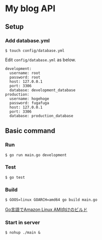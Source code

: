 # My blog API

## Setup

### Add database.yml

```
$ touch config/database.yml
```
Edit `config/database.yml` as below.

```
development:
  username: root
  password: root
  host: 127.0.0.1
  port: 3306
  database: development_database
production:
  username: hogehoge
  password: fugafuga
  host: 127.0.0.1
  port: 3306
  database: production_database
```

## Basic command

### Run

```
$ go run main.go development
```

### Test

```
$ go test
```

### Build

```
$ GOOS=linux GOARCH=amd64 go build main.go
```
[Go言語でAmazon Linux AMI向けのビルド](https://qiita.com/n0bisuke/items/493f236c014acfb581e4)

### Start in server

```
$ nohup ./main &
```